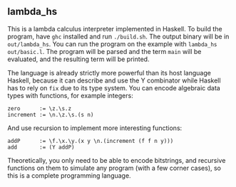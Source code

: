 ## lambda_hs

This is a lambda calculus interpreter implemented in Haskell.
To build the program, have `ghc` installed and run `./build.sh`. The output binary will be in `out/lambda_hs`.
You can run the program on the example with `lambda_hs out/basic.l`. The program will be parsed and the term `main` will be evaluated, and the resulting term will be printed.

The language is already strictly more powerful than its host language Haskell, because it can describe and use the Y combinator while Haskell has to rely on `fix` due to its type system. You can encode algebraic data types with functions, for example integers:
```
zero      := \z.\s.z
increment := \n.\z.\s.(s n)
```
And use recursion to implement more interesting functions:
```
addP      := \f.\x.\y.(x y \n.(increment (f f n y)))
add       := (Y addP)
```
Theoretically, you only need to be able to encode bitstrings, and recursive functions on them to simulate any program (with a few corner cases), so this is a complete programming language.
